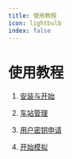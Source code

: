 ```yaml
---
title: 使用教程
icon: lightbulb
index: false
---
```


# 使用教程

1. [安装与开始](install.html)

2. [车站管理](station.html)

3. [用户密钥申请](key.html)

4. [开始模拟](simulation.html)
